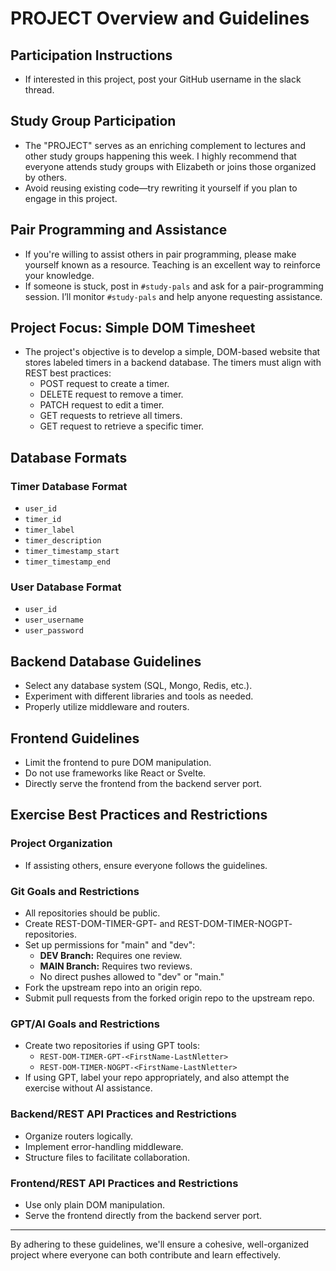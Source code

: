 # PROJECT Overview and Guidelines

## Participation Instructions
- If interested in this project, post your GitHub username in the slack thread.

## Study Group Participation
- The "PROJECT" serves as an enriching complement to lectures and other study groups happening this week. I highly recommend that everyone attends study groups with Elizabeth or joins those organized by others.
- Avoid reusing existing code—try rewriting it yourself if you plan to engage in this project.

## Pair Programming and Assistance
- If you're willing to assist others in pair programming, please make yourself known as a resource. Teaching is an excellent way to reinforce your knowledge.
- If someone is stuck, post in `#study-pals` and ask for a pair-programming session. I’ll monitor `#study-pals` and help anyone requesting assistance.

## Project Focus: Simple DOM Timesheet
- The project's objective is to develop a simple, DOM-based website that stores labeled timers in a backend database. The timers must align with REST best practices:
  - POST request to create a timer.
  - DELETE request to remove a timer.
  - PATCH request to edit a timer.
  - GET requests to retrieve all timers.
  - GET request to retrieve a specific timer.

## Database Formats
### Timer Database Format
- `user_id`
- `timer_id`
- `timer_label`
- `timer_description`
- `timer_timestamp_start`
- `timer_timestamp_end`

### User Database Format
- `user_id`
- `user_username`
- `user_password`

## Backend Database Guidelines
- Select any database system (SQL, Mongo, Redis, etc.).
- Experiment with different libraries and tools as needed.
- Properly utilize middleware and routers.

## Frontend Guidelines
- Limit the frontend to pure DOM manipulation.
- Do not use frameworks like React or Svelte.
- Directly serve the frontend from the backend server port.

## Exercise Best Practices and Restrictions
### Project Organization
- If assisting others, ensure everyone follows the guidelines.

### Git Goals and Restrictions
- All repositories should be public.
- Create REST-DOM-TIMER-GPT-<FirstName-LastNletter> and REST-DOM-TIMER-NOGPT-<FirstName-LastNletter> repositories.
- Set up permissions for "main" and "dev":
  - **DEV Branch:** Requires one review.
  - **MAIN Branch:** Requires two reviews.
  - No direct pushes allowed to "dev" or "main."
- Fork the upstream repo into an origin repo.
- Submit pull requests from the forked origin repo to the upstream repo.

### GPT/AI Goals and Restrictions
- Create two repositories if using GPT tools:
  - `REST-DOM-TIMER-GPT-<FirstName-LastNletter>`
  - `REST-DOM-TIMER-NOGPT-<FirstName-LastNletter>`
- If using GPT, label your repo appropriately, and also attempt the exercise without AI assistance.

### Backend/REST API Practices and Restrictions
- Organize routers logically.
- Implement error-handling middleware.
- Structure files to facilitate collaboration.

### Frontend/REST API Practices and Restrictions
- Use only plain DOM manipulation.
- Serve the frontend directly from the backend server port.

---

By adhering to these guidelines, we'll ensure a cohesive, well-organized project where everyone can both contribute and learn effectively.
